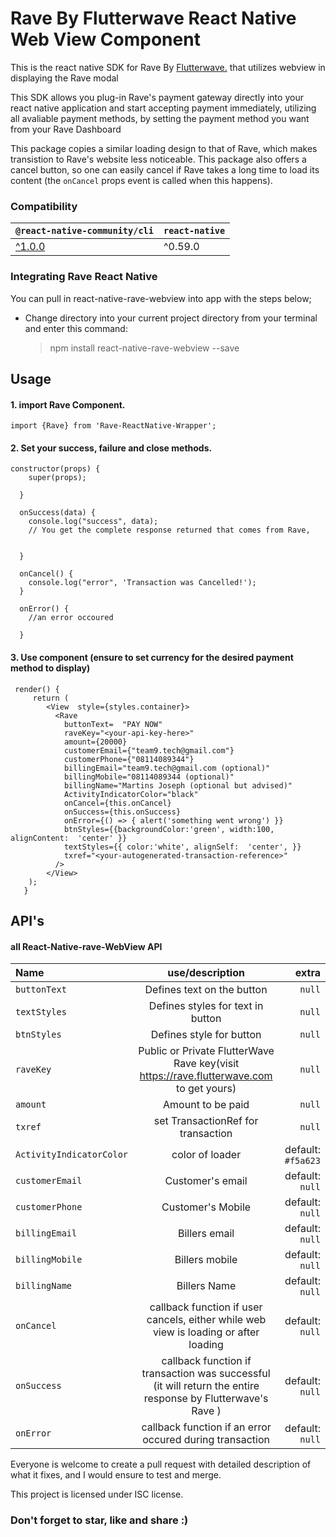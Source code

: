 # Rave By Flutterwave React Native Web View Component
This is the react native SDK for Rave By [Flutterwave.](https://rave.flutterwave.com) that utilizes webview in displaying the Rave modal

This SDK allows you plug-in Rave's payment gateway directly into your react native application and start accepting payment immediately, utilizing all avaliable payment methods, by setting the payment method you want from your Rave Dashboard

This package copies a similar loading design to that of Rave, which makes transistion to Rave's website less noticeable. This package also offers a cancel button, so one can easily cancel if Rave takes a long time to load its content (the ``` onCancel ``` props event is called when this happens).

### Compatibility
|`@react-native-community/cli` |`react-native`|
| --| --|
|[^1.0.0](https://github.com/react-native-community/cli/tree/1.x) |^0.59.0|


### Integrating Rave React Native

You can pull in react-native-rave-webview into app with the steps below;

-   Change directory into your current project directory from your terminal and enter this command:

    > npm install react-native-rave-webview --save

## Usage

#### 1. import Rave Component.

    import {Rave} from 'Rave-ReactNative-Wrapper';

 #### 2. Set your success, failure and close methods.



    constructor(props) {
        super(props);

      }

      onSuccess(data) {
        console.log("success", data);
        // You get the complete response returned that comes from Rave,
        

      }

      onCancel() {
        console.log("error", 'Transaction was Cancelled!');
      }

      onError() {
        //an error occoured

      }
#### 3. Use component (ensure to set currency for the desired payment method to display)



     render() {
         return (
            <View  style={styles.container}>
              <Rave
                buttonText=  "PAY NOW"
                raveKey="<your-api-key-here>"
                amount={20000}
                customerEmail={"team9.tech@gmail.com"}
                customerPhone={"08114089344"}
                billingEmail="team9.tech@gmail.com (optional)"
                billingMobile="08114089344 (optional)"
                billingName="Martins Joseph (optional but advised)"
                ActivityIndicatorColor="black"
                onCancel={this.onCancel}
                onSuccess={this.onSuccess}
                onError={() => { alert('something went wrong') }}
                btnStyles={{backgroundColor:'green', width:100, alignContent:  'center' }}
                textStyles={{ color:'white', alignSelf:  'center', }}
                txref="<your-autogenerated-transaction-reference>"
              />
            </View>
	    );
	   }



## API's



#### [](https://github.com/react-native-nigeria/react-native-rave-webview#API)all React-Native-rave-WebView API



| Name | use/description | extra |
| :--- | :---: | ---: |
| `buttonText` | Defines text on the button| `null` |
| `textStyles` | Defines styles for text in button | `null` |
| `btnStyles` | Defines style for button | `null` |
| `raveKey` | Public or Private FlutterWave Rave key(visit https://rave.flutterwave.com to get yours) |`null` |
| `amount` | Amount to be paid | `null` |
| `txref` | set TransactionRef for transaction | `null` |
| `ActivityIndicatorColor` | color of loader | default: `#f5a623` |
| `customerEmail` | Customer's email | default: `null` |
| `customerPhone` | Customer's Mobile | default: `null` |
| `billingEmail` | Billers email | default: `null` |
| `billingMobile` | Billers mobile | default: `null` |
| `billingName` | Billers Name | default: `null` |
| `onCancel` | callback function if user cancels, either while web view is loading or after loading | default: `null` |
| `onSuccess` | callback function if transaction was successful (it will return the entire response by Flutterwave's Rave ) | default: `null` |
| `onError` | callback function if an error occured during transaction  | default: `null` |



Everyone is welcome to create a pull request with detailed description of what it fixes, and I would ensure to test and merge.


  This project is licensed under ISC license.




### Don't forget to star, like and share :)
